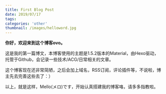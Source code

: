 ```yaml
---
title: First Blog Post
date: 2019/07/17
tags: 
categories: 'other'
thumbnail: /images/helloword.jpg
---
```


**你好，欢迎来到这个博客ovo。**
<!--more-->

这是我的第一篇博文，本博客使用的主题是1.5.2版本的Material，由Hexo驱动，托管于Github，会记录一些技术/ACG/日常相关的文章。

这个博客现在还非常简陋，之后会加上域名，RSS订阅，评论插件等，不说啦，博主先去完善这些去了：）

以上，就是这样，Mello(メロ)です，开始认真搭建我的博客咯，请多多指教啦。
